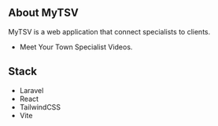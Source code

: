 ## About MyTSV

MyTSV is a web application that connect specialists to clients.

- Meet Your Town Specialist Videos.

## Stack

- Laravel
- React
- TailwindCSS
- Vite